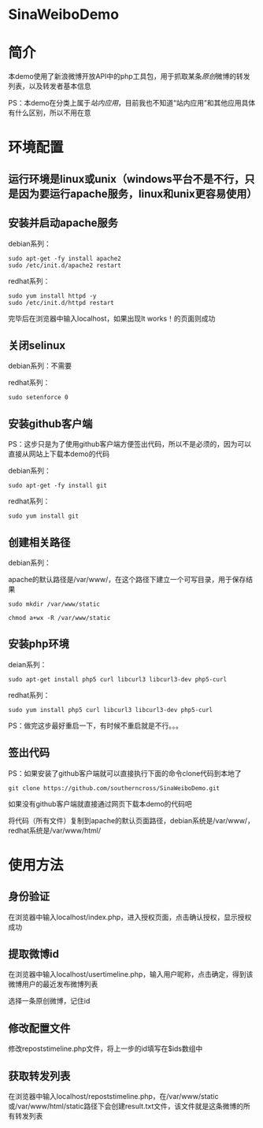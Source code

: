 SinaWeiboDemo
=============

# 简介

本demo使用了新浪微博开放API中的php工具包，用于抓取某条*原创*微博的转发列表，以及转发者基本信息

PS：本demo在分类上属于*站内应用*，目前我也不知道“站内应用”和其他应用具体有什么区别，所以不用在意

# 环境配置

## 运行环境是linux或unix（windows平台不是不行，只是因为要运行apache服务，linux和unix更容易使用）

## 安装并启动apache服务

debian系列：

    sudo apt-get -fy install apache2
    sudo /etc/init.d/apache2 restart
    
redhat系列：

    sudo yum install httpd -y
    sudo /etc/init.d/httpd restart
    
完毕后在浏览器中输入localhost，如果出现It works！的页面则成功
    
## 关闭selinux

debian系列：不需要

redhat系列：

    sudo setenforce 0

## 安装github客户端

PS：这步只是为了使用github客户端方便签出代码，所以不是必须的，因为可以直接从网站上下载本demo的代码

debian系列：
   
    sudo apt-get -fy install git
    
redhat系列：

    sudo yum install git
    
## 创建相关路径

debian系列：

apache的默认路径是/var/www/，在这个路径下建立一个可写目录，用于保存结果

    sudo mkdir /var/www/static
    
    chmod a+wx -R /var/www/static
    
## 安装php环境

deian系列：
    
    sudo apt-get install php5 curl libcurl3 libcurl3-dev php5-curl
    
redhat系列：

    sudo yum install php5 curl libcurl3 libcurl3-dev php5-curl
    
PS：做完这步最好重启一下，有时候不重启就是不行。。。
    
##  签出代码

PS：如果安装了github客户端就可以直接执行下面的命令clone代码到本地了

    git clone https://github.com/southerncross/SinaWeiboDemo.git
    
如果没有github客户端就直接通过网页下载本demo的代码吧

将代码（所有文件）复制到apache的默认页面路径，debian系统是/var/www/，redhat系统是/var/www/html/

# 使用方法

## 身份验证

在浏览器中输入localhost/index.php，进入授权页面，点击确认授权，显示授权成功

## 提取微博id

在浏览器中输入localhost/usertimeline.php，输入用户昵称，点击确定，得到该微博用户的最近发布微博列表

选择一条原创微博，记住id

## 修改配置文件

修改repoststimeline.php文件，将上一步的id填写在$ids数组中

## 获取转发列表

在浏览器中输入localhost/repoststimeline.php，在/var/www/static或/var/www/html/static路径下会创建result.txt文件，该文件就是这条微博的所有转发列表


